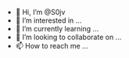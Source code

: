 - 👋 Hi, I’m @S0jv
- 👀 I’m interested in ...
- 🌱 I’m currently learning ...
- 💞️ I’m looking to collaborate on ...
- 📫 How to reach me ...

<!---
S0jv/S0jv is a ✨ special ✨ repository because its `README.md` (this file) appears on your GitHub profile.
You can click the Preview link to take a look at your changes.
--->

